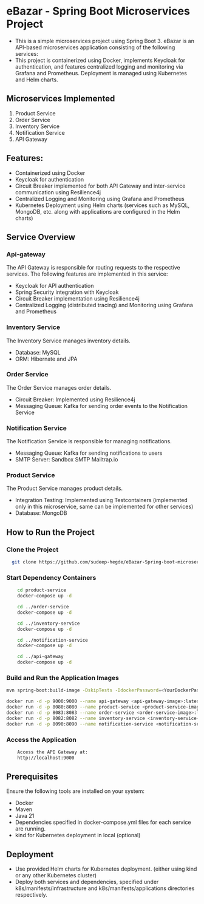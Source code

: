 # eBazar - Spring Boot Microservices Project

- This is a simple microservices project using Spring Boot 3. eBazar is an API-based microservices application consisting of the following services:
- This project is containerized using Docker, implements Keycloak for authentication, and features centralized logging and monitoring via Grafana and Prometheus. Deployment is managed using Kubernetes and Helm charts.

## Microservices Implemented
1. Product Service
2. Order Service
3. Inventory Service
4. Notification Service
5. API Gateway


## Features:
- Containerized using Docker
- Keycloak for authentication
- Circuit Breaker implemented for both API Gateway and inter-service communication using Resilience4j
- Centralized Logging and Monitoring using Grafana and Prometheus
- Kubernetes Deployment using Helm charts (services such as MySQL, MongoDB, etc. along with applications are configured in the Helm charts)

## Service Overview

### Api-gateway
The API Gateway is responsible for routing requests to the respective services. The following features are implemented in this service:

- Keycloak for API authentication
- Spring Security integration with Keycloak
- Circuit Breaker implementation using Resilience4j
- Centralized Logging (distributed tracing) and Monitoring using Grafana and Prometheus


### Inventory Service
The Inventory Service manages inventory details.

- Database: MySQL
- ORM: Hibernate and JPA


### Order Service 
The Order Service manages order details.

- Circuit Breaker: Implemented using Resilience4j
- Messaging Queue: Kafka for sending order events to the Notification Service


### Notification Service
The Notification Service is responsible for managing notifications.

- Messaging Queue: Kafka for sending notifications to users
- SMTP Server: Sandbox SMTP Mailtrap.io


### Product Service
The Product Service manages product details. 

- Integration Testing: Implemented using Testcontainers (implemented only in this microservice, same can be implemented for other services)
- Database: MongoDB


## How to Run the Project
### Clone the Project
```bash
  git clone https://github.com/sudeep-hegde/eBazar-Spring-boot-microservices.git
```

### Start Dependency Containers
```bash
    cd product-service
    docker-compose up -d

    cd ../order-service
    docker-compose up -d

    cd ../inventory-service
    docker-compose up -d

    cd ../notification-service
    docker-compose up -d

    cd ../api-gateway
    docker-compose up -d
```

### Build and Run the Application Images
```bash
mvn spring-boot:build-image -DskipTests -DdockerPassword=<YourDockerPassword>

docker run -d -p 9000:9000 --name api-gateway <api-gateway-image>:latest
docker run -d -p 8080:8080 --name product-service <product-service-image>:latest
docker run -d -p 8083:8083 --name order-service <order-service-image>:latest
docker run -d -p 8082:8082 --name inventory-service <inventory-service-image>:latest
docker run -d -p 8090:8090 --name notification-service <notification-service-image>:latest
```

### Access the Application
```bash
    Access the API Gateway at:
    http://localhost:9000
```

## Prerequisites
Ensure the following tools are installed on your system:
- Docker
- Maven
- Java 21
- Dependencies specified in docker-compose.yml files for each service are running.
- kind for Kubernetes deployment in local (optional)

## Deployment

- Use provided Helm charts for Kubernetes deployment. (either using kind or any other Kubernetes cluster)
- Deploy both services and dependencies, specified under k8s/manifests/infrastructure and k8s/manifests/applications directories respectively.



